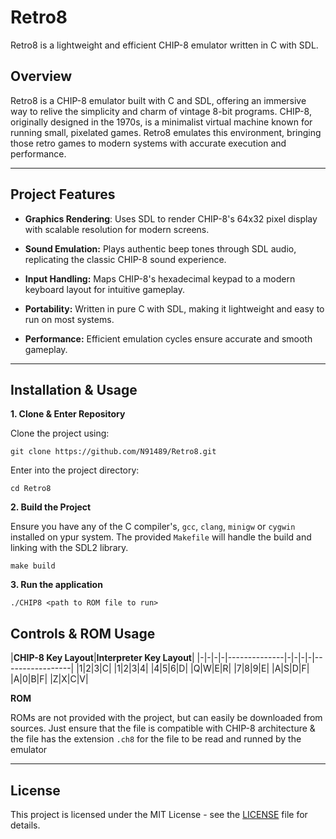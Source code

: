 # Retro8
Retro8 is a lightweight and efficient CHIP-8 emulator written in C with SDL.

## Overview
Retro8 is a CHIP-8 emulator built with C and SDL, offering an immersive way to relive the simplicity and charm of vintage 8-bit programs. CHIP-8, originally designed in the 1970s, is a minimalist virtual machine known for running small, pixelated games. Retro8 emulates this environment, bringing those retro games to modern systems with accurate execution and performance.

---

## Project Features

- **Graphics Rendering**: Uses SDL to render CHIP-8's 64x32 pixel display with scalable resolution for modern screens.
  
- **Sound Emulation:** Plays authentic beep tones through SDL audio, replicating the classic CHIP-8 sound experience.
  
- **Input Handling:** Maps CHIP-8's hexadecimal keypad to a modern keyboard layout for intuitive gameplay.
  
- **Portability:** Written in pure C with SDL, making it lightweight and easy to run on most systems.
  
- **Performance:** Efficient emulation cycles ensure accurate and smooth gameplay.

---

## Installation & Usage

**1. Clone & Enter Repository**

Clone the project using:
```
git clone https://github.com/N91489/Retro8.git
```

Enter into the project directory:
```
cd Retro8
```

**2. Build the Project**

Ensure you have any of the C compiler's, `gcc`, `clang`, `minigw` or `cygwin` installed on ypur system. The provided `Makefile` will handle the build and linking with the SDL2 library.

```
make build
```

**3. Run the application**
```
./CHIP8 <path to ROM file to run>
```

## Controls & ROM Usage

|**CHIP-8 Key Layout**|**Interpreter Key Layout**|
|-|-|-|-|--------------|-|-|-|-|-----------------|
|1|2|3|C|              |1|2|3|4|
|4|5|6|D|              |Q|W|E|R|
|7|8|9|E|              |A|S|D|F|
|A|0|B|F|              |Z|X|C|V|

**ROM**

ROMs are not provided with the project, but can easily be downloaded from sources. Just ensure that the file is compatible with CHIP-8 architecture & the file has the extension `.ch8` for the file to be read and runned by the emulator

---
## License

This project is licensed under the MIT License - see the [LICENSE](https://github.com/N91489/Retro8/blob/main/LICENSE) file for details.


